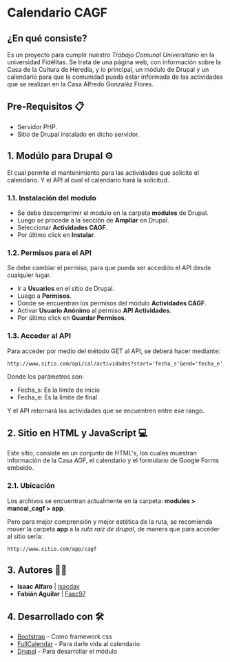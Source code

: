 # Calendario CAGF

## ¿En qué consiste?
Es un proyecto para cumplir nuestro _Trabajo Comunal Universitario_ en la universidad Fidélitas.
Se trata de una página web, con información sobre la Casa de la Cultura de Heredia, y lo principal, un módulo de Drupal y un calendario para que la comunidad pueda estar informada de las actividades que se realizan en la Casa Alfredo Gonzaléz Flores.

## Pre-Requisitos 📋
- Servidor PHP.
- Sitio de Drupal instalado en dicho servidor.

## 1. Modúlo para Drupal ⚙️
El cual permite el mantenimiento para las actividades que solicite el calendario.
Y el API al cual el calendario hará la solicitud.

### 1.1. Instalación del modulo
- Se debe descomprimir el modulo en la carpeta **modules** de Drupal.
- Luego se procede a la sección de **Ampliar** en Drupal.
- Seleccionar **Actividades CAGF**.
- Por último click en **Instalar**.

### 1.2. Permisos para el API
Se debe cambiar el permiso, para que pueda ser accedido el API desde cualquier lugar.
- Ir a **Usuarios** en el sitio de Drupal.
- Luego a **Permisos**.
- Donde se encuentran los permisos del módulo **Actividades CAGF**.
- Activar **Usuario Anónimo** al permiso **API Actividades**.
- Por último click en **Guardar Permisos**.

### 1.3. Acceder al API
Para acceder por medio del método GET al API, se deberá hacer mediante:
```
http://www.sitio.com/api/cal/actividades?start='fecha_s'&end='fecha_e'
```
Donde los parámetros son:
- Fecha_s: Es la limite de inicio
- Fecha_e: Es la limite de final

Y el API retornará las actividades que se encuentren entre ese rango.

## 2. Sitio en HTML y JavaScript 💻
Este sitio, consiste en un conjunto de HTML's, los cuales muestran información de la Casa AGF, el calendario y el formulario de Google Forms embeido.

### 2.1. Ubicación
Los archivos se encuentran actualmente en la carpeta: **modules > mancal_cagf > app**.

Pero para mejor comprensión y mejor estética de la ruta, se recomienda mover la carpeta **app** a la _ruta raíz de drupal_, de manera que para acceder al sitio sería:

```
http://www.sitio.com/app/cagf
```

## 3. Autores 👨‍💻
* **Isaac Alfaro** | [isacdav](https://github.com/isacdav)
* **Fabián Aguilar** | [Faac97](https://github.com/faac97)

## 4. Desarrollado con 🛠️
* [Bootstrap](https://getbootstrap.com/) - Como framework css
* [FullCalendar](https://fullcalendar.io/) - Para darle vida al calendario
* [Drupal](https://www.drupal.org/) - Para desarrollar el módulo
